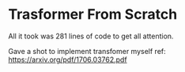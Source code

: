 # Trasformer From Scratch
All it took was 281 lines of code to get all attention.

Gave a shot to implement transfomer myself
ref: https://arxiv.org/pdf/1706.03762.pdf
